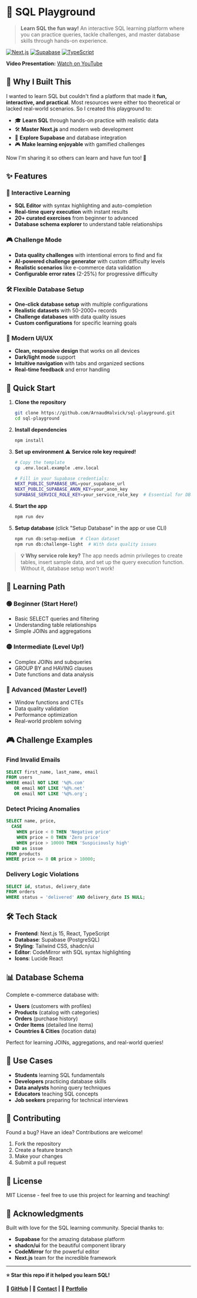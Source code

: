 # 🎯 SQL Playground

> **Learn SQL the fun way!** An interactive SQL learning platform where you can practice queries, tackle challenges, and master database skills through hands-on experience.

[![Next.js](https://img.shields.io/badge/Next.js-15+-black?style=flat&logo=next.js)](https://nextjs.org/)
[![Supabase](https://img.shields.io/badge/Supabase-Database-green?style=flat&logo=supabase)](https://supabase.com/)
[![TypeScript](https://img.shields.io/badge/TypeScript-5.2+-blue?style=flat&logo=typescript)](https://www.typescriptlang.org/)

**Video Presentation:** [Watch on YouTube](https://youtu.be/uPUUJFIIJhc)

## 🌟 Why I Built This

I wanted to learn SQL but couldn't find a platform that made it **fun, interactive, and practical**. Most resources were either too theoretical or lacked real-world scenarios. So I created this playground to:

- 🎓 **Learn SQL** through hands-on practice with realistic data
- 🛠️ **Master Next.js** and modern web development
- 🔗 **Explore Supabase** and database integration
- 🎮 **Make learning enjoyable** with gamified challenges

Now I'm sharing it so others can learn and have fun too! 🚀

## ✨ Features

### 🎯 Interactive Learning

- **SQL Editor** with syntax highlighting and auto-completion
- **Real-time query execution** with instant results
- **20+ curated exercises** from beginner to advanced
- **Database schema explorer** to understand table relationships

### 🎮 Challenge Mode

- **Data quality challenges** with intentional errors to find and fix
- **AI-powered challenge generator** with custom difficulty levels
- **Realistic scenarios** like e-commerce data validation
- **Configurable error rates** (2-25%) for progressive difficulty

### 🛠️ Flexible Database Setup

- **One-click database setup** with multiple configurations
- **Realistic datasets** with 50-2000+ records
- **Challenge databases** with data quality issues
- **Custom configurations** for specific learning goals

### 🎨 Modern UI/UX

- **Clean, responsive design** that works on all devices
- **Dark/light mode** support
- **Intuitive navigation** with tabs and organized sections
- **Real-time feedback** and error handling

## 🚀 Quick Start

1. **Clone the repository**

   ```bash
   git clone https://github.com/ArnaudHalvick/sql-playground.git
   cd sql-playground
   ```

2. **Install dependencies**

   ```bash
   npm install
   ```

3. **Set up environment** ⚠️ **Service role key required!**

   ```bash
   # Copy the template
   cp .env.local.example .env.local

   # Fill in your Supabase credentials:
   NEXT_PUBLIC_SUPABASE_URL=your_supabase_url
   NEXT_PUBLIC_SUPABASE_ANON_KEY=your_anon_key
   SUPABASE_SERVICE_ROLE_KEY=your_service_role_key  # Essential for DB setup!
   ```

4. **Start the app**

   ```bash
   npm run dev
   ```

5. **Setup database** (click "Setup Database" in the app or use CLI)
   ```bash
   npm run db:setup-medium  # Clean dataset
   npm run db:challenge-light  # With data quality issues
   ```

> **💡 Why service role key?** The app needs admin privileges to create tables, insert sample data, and set up the query execution function. Without it, database setup won't work!

## 🎯 Learning Path

### 🟢 Beginner (Start Here!)

- Basic SELECT queries and filtering
- Understanding table relationships
- Simple JOINs and aggregations

### 🟡 Intermediate (Level Up!)

- Complex JOINs and subqueries
- GROUP BY and HAVING clauses
- Date functions and data analysis

### 🔴 Advanced (Master Level!)

- Window functions and CTEs
- Data quality validation
- Performance optimization
- Real-world problem solving

## 🎮 Challenge Examples

### Find Invalid Emails

```sql
SELECT first_name, last_name, email
FROM users
WHERE email NOT LIKE '%@%.com'
   OR email NOT LIKE '%@%.net'
   OR email NOT LIKE '%@%.org';
```

### Detect Pricing Anomalies

```sql
SELECT name, price,
  CASE
    WHEN price < 0 THEN 'Negative price'
    WHEN price = 0 THEN 'Zero price'
    WHEN price > 10000 THEN 'Suspiciously high'
  END as issue
FROM products
WHERE price <= 0 OR price > 10000;
```

### Delivery Logic Violations

```sql
SELECT id, status, delivery_date
FROM orders
WHERE status = 'delivered' AND delivery_date IS NULL;
```

## 🛠️ Tech Stack

- **Frontend**: Next.js 15, React, TypeScript
- **Database**: Supabase (PostgreSQL)
- **Styling**: Tailwind CSS, shadcn/ui
- **Editor**: CodeMirror with SQL syntax highlighting
- **Icons**: Lucide React

## 📊 Database Schema

Complete e-commerce database with:

- **Users** (customers with profiles)
- **Products** (catalog with categories)
- **Orders** (purchase history)
- **Order Items** (detailed line items)
- **Countries & Cities** (location data)

Perfect for learning JOINs, aggregations, and real-world queries!

## 🎯 Use Cases

- **Students** learning SQL fundamentals
- **Developers** practicing database skills
- **Data analysts** honing query techniques
- **Educators** teaching SQL concepts
- **Job seekers** preparing for technical interviews

## 🤝 Contributing

Found a bug? Have an idea? Contributions are welcome!

1. Fork the repository
2. Create a feature branch
3. Make your changes
4. Submit a pull request

## 📝 License

MIT License - feel free to use this project for learning and teaching!

## 🙏 Acknowledgments

Built with love for the SQL learning community. Special thanks to:

- **Supabase** for the amazing database platform
- **shadcn/ui** for the beautiful component library
- **CodeMirror** for the powerful editor
- **Next.js** team for the incredible framework

---

**⭐ Star this repo if it helped you learn SQL!**

**🔗 [GitHub](https://github.com/ArnaudHalvick/sql-playground) | 📧 [Contact](mailto:your-email@example.com) | 💼 [Portfolio](https://your-portfolio.com)**
